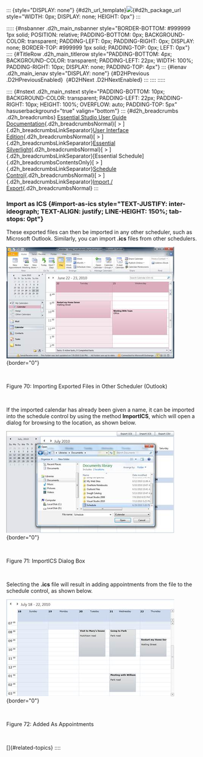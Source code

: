 ::: {style="DISPLAY: none"}
[](ms-xhelp:///?Id=d2h_url_template){#d2h_url_template}![](!package_url!){#d2h_package_url style="WIDTH: 0px; DISPLAY: none; HEIGHT: 0px"}
:::

::::: {#nsbanner .d2h_main_nsbanner style="BORDER-BOTTOM: #999999 1px solid; POSITION: relative; PADDING-BOTTOM: 0px; BACKGROUND-COLOR: transparent; PADDING-LEFT: 0px; PADDING-RIGHT: 0px; DISPLAY: none; BORDER-TOP: #999999 1px solid; PADDING-TOP: 0px; LEFT: 0px"}
:::: {#TitleRow .d2h_main_titlerow style="PADDING-BOTTOM: 4px; BACKGROUND-COLOR: transparent; PADDING-LEFT: 22px; WIDTH: 100%; PADDING-RIGHT: 10px; DISPLAY: none; PADDING-TOP: 4px"}
::: {#ienav .d2h_main_ienav style="DISPLAY: none"}
[](ms-xhelp:///?Id=e6c87978-9418-4a4c-9e9a-cbb5c397d187){#D2HPrevious .D2HPreviousEnabled}  [](ms-xhelp:///?Id=51a6aec8-caa7-461d-8bc0-8eacf3963c4d){#D2HNext .D2HNextEnabled}
:::
::::
:::::

:::: {#nstext .d2h_main_nstext style="PADDING-BOTTOM: 10px; BACKGROUND-COLOR: transparent; PADDING-LEFT: 22px; PADDING-RIGHT: 10px; HEIGHT: 100%; OVERFLOW: auto; PADDING-TOP: 5px" hasuserbackground="true" valign="bottom"}
::: {#d2h_breadcrumbs .d2h_breadcrumbs}
[Essential Studio User Guide Documentation](ms-xhelp:///?Id=12457748-09e3-4d74-a240-8e049cedf030){.d2h_breadcrumbsNormal}[ \> ]{.d2h_breadcrumbsLinkSeparator}[User Interface Edition](ms-xhelp:///?Id=c29296b7-531c-413b-a0ec-488ca1f7f669){.d2h_breadcrumbsNormal}[ \> ]{.d2h_breadcrumbsLinkSeparator}[Essential Silverlight](ms-xhelp:///?Id=66221bd1-ba2e-43c2-94a7-618f50e01d24){.d2h_breadcrumbsNormal}[ \> ]{.d2h_breadcrumbsLinkSeparator}[Essential Schedule]{.d2h_breadcrumbsContentsOnly}[ \> ]{.d2h_breadcrumbsLinkSeparator}[Schedule Control](ms-xhelp:///?Id=641660d5-c458-4c5d-9615-332d1a8eb458){.d2h_breadcrumbsNormal}[ \> ]{.d2h_breadcrumbsLinkSeparator}[Import / Export](ms-xhelp:///?Id=de29e34e-c076-4c7f-bb68-e936da236a3e){.d2h_breadcrumbsNormal}
:::

### Import as ICS {#import-as-ics style="TEXT-JUSTIFY: inter-ideograph; TEXT-ALIGN: justify; LINE-HEIGHT: 150%; tab-stops: 0pt"}

These exported files can then be imported in any other scheduler, such as Microsoft Outlook. Similarly, you can import **.ics** files from other schedulers.

![Description: C:\\Users\\balaji_muthukani\\Desktop\\New Images\\Import in outlook.png](ImagesExt/image85_83.jpg){border="0"}

 

Figure 70: Importing Exported Files in Other Scheduler (Outlook)

 

If the imported calendar has already been given a name, it can be imported into the schedule control by using the method **ImportICS**, which will open a dialog for browsing to the location, as shown below.

![Description: C:\\Users\\balaji_muthukani\\Desktop\\New Images\\Import ICS.png](ImagesExt/image85_84.jpg){border="0"}

 

Figure 71: ImportICS Dialog Box

 

Selecting the **.ics** file will result in adding appointments from the file to the schedule control, as shown below.

![Description: C:\\Users\\balaji_muthukani\\Desktop\\New Images\\Imported added as appointment.png](ImagesExt/image85_85.jpg){border="0"}

 

Figure 72: Added As Appointments

 

[]{#related-topics}
::::
